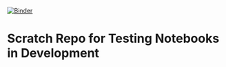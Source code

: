 [![Binder](https://gesis.mybinder.org/badge_logo.svg)](https://gesis.mybinder.org/v2/gh/fastice/notebookDev.git/HEAD)
# Scratch Repo for Testing Notebooks in Development

